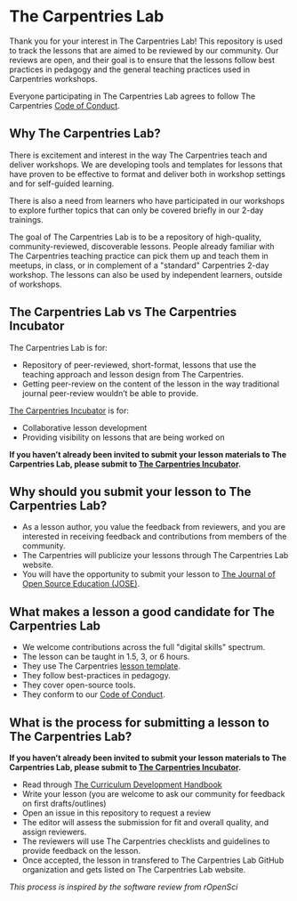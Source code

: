 # The Carpentries Lab

Thank you for your interest in The Carpentries Lab! This repository is used to track the lessons that are aimed to be reviewed by our 
community. Our reviews are open, and their goal is to ensure that the lessons follow best practices in pedagogy and the general teaching practices 
used in Carpentries workshops.

Everyone participating in The Carpentries Lab agrees to follow The Carpentries [Code of Conduct][coc].

## Why The Carpentries Lab?

There is excitement and interest in the way The Carpentries teach and deliver workshops. We are developing tools and templates for lessons that have proven to be effective to format and deliver both in workshop settings and for self-guided learning.

There is also a need from learners who have participated in our workshops to explore further topics that can only be covered briefly in our 2-day trainings.

The goal of The Carpentries Lab is to be a repository of high-quality, community-reviewed, discoverable lessons. People already familiar with The Carpentries teaching practice can pick them up and teach them in meetups, in class, or in complement of a "standard" Carpentries 2-day workshop. The lessons can also be used by independent learners, outside of workshops.

## The Carpentries Lab vs The Carpentries Incubator

The Carpentries Lab is for:
* Repository of peer-reviewed, short-format, lessons that use the teaching approach and lesson design from The Carpentries.
* Getting peer-review on the content of the lesson in the way traditional journal peer-review wouldn’t be able to provide.

[The Carpentries Incubator][carpentries-incubator] is for:
* Collaborative lesson development
* Providing visibility on lessons that are being worked on

**If you haven’t already been invited to submit your lesson materials to The Carpentries Lab, please submit to [The Carpentries Incubator][carpentries-incubator].** 

## Why should you submit your lesson to The Carpentries Lab?

* As a lesson author, you value the feedback from reviewers, and you are
  interested in receiving feedback and contributions from members of the
  community.
* The Carpentries will publicize your lessons through The Carpentries Lab
  website.
* You will have the opportunity to submit your lesson to [The Journal of Open Source Education (JOSE)][jose].

## What makes a lesson a good candidate for The Carpentries Lab

* We welcome contributions across the full "digital skills" spectrum.
* The lesson can be taught in 1.5, 3, or 6 hours.
* They use The Carpentries [lesson template][lesson-template].
* They follow best-practices in pedagogy.
* They cover open-source tools.
* They conform to our [Code of Conduct][coc].

## What is the process for submitting a lesson to The Carpentries Lab?

**If you haven’t already been invited to submit your lesson materials to The Carpentries Lab, please submit to [The Carpentries Incubator][carpentries-incubator].** 

* Read through [The Curriculum Development Handbook](https://cdh.carpentries.org)
* Write your lesson (you are welcome to ask our community for feedback on first drafts/outlines)
* Open an issue in this repository to request a review
* The editor will assess the submission for fit and overall quality, and assign
  reviewers.
* The reviewers will use The Carpentries checklists and guidelines to provide
  feedback on the lesson.
* Once accepted, the lesson in transfered to The Carpentries Lab GitHub organization and gets listed on
  The Carpentries Lab website.

_This process is inspired by the software review from rOpenSci_ 

[coc]: https://docs.carpentries.org/topic_folders/policies/code-of-conduct.html#code-of-conduct-summary-view
[carpentries-incubator]: https://github.com/carpentries-incubator/proposals/blob/master/README.md
[jose]: https://jose.theoj.org/
[lesson-template]: https://github.com/carpentries/styles
